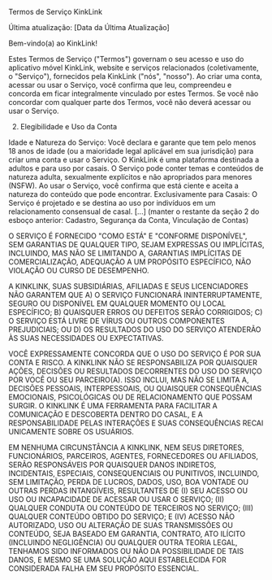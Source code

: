 Termos de Serviço KinkLink

Última atualização: [Data da Última Atualização]

Bem-vindo(a) ao KinkLink!

Estes Termos de Serviço ("Termos") governam o seu acesso e uso do aplicativo móvel KinkLink, website e serviços relacionados (coletivamente, o "Serviço"), fornecidos pela KinkLink ("nós", "nosso"). Ao criar uma conta, acessar ou usar o Serviço, você confirma que leu, compreendeu e concorda em ficar integralmente vinculado por estes Termos. Se você não concordar com qualquer parte dos Termos, você não deverá acessar ou usar o Serviço.

2. Elegibilidade e Uso da Conta

Idade e Natureza do Serviço: Você declara e garante que tem pelo menos 18 anos de idade (ou a maioridade legal aplicável em sua jurisdição) para criar uma conta e usar o Serviço. O KinkLink é uma plataforma destinada a adultos e para uso por casais. O Serviço pode conter temas e conteúdos de natureza adulta, sexualmente explícitos e não apropriados para menores (NSFW). Ao usar o Serviço, você confirma que está ciente e aceita a natureza do conteúdo que pode encontrar.
Exclusivamente para Casais: O Serviço é projetado e se destina ao uso por indivíduos em um relacionamento consensual de casal.
[...] (manter o restante da seção 2 do esboço anterior: Cadastro, Segurança da Conta, Vinculação de Contas)

O SERVIÇO É FORNECIDO "COMO ESTÁ" E "CONFORME DISPONÍVEL", SEM GARANTIAS DE QUALQUER TIPO, SEJAM EXPRESSAS OU IMPLÍCITAS, INCLUINDO, MAS NÃO SE LIMITANDO A, GARANTIAS IMPLÍCITAS DE COMERCIALIZAÇÃO, ADEQUAÇÃO A UM PROPÓSITO ESPECÍFICO, NÃO VIOLAÇÃO OU CURSO DE DESEMPENHO.

A KINKLINK, SUAS SUBSIDIÁRIAS, AFILIADAS E SEUS LICENCIADORES NÃO GARANTEM QUE A) O SERVIÇO FUNCIONARÁ ININTERRUPTAMENTE, SEGURO OU DISPONÍVEL EM QUALQUER MOMENTO OU LOCAL ESPECÍFICO; B) QUAISQUER ERROS OU DEFEITOS SERÃO CORRIGIDOS; C) O SERVIÇO ESTÁ LIVRE DE VÍRUS OU OUTROS COMPONENTES PREJUDICIAIS; OU D) OS RESULTADOS DO USO DO SERVIÇO ATENDERÃO ÀS SUAS NECESSIDADES OU EXPECTATIVAS.

VOCÊ EXPRESSAMENTE CONCORDA QUE O USO DO SERVIÇO É POR SUA CONTA E RISCO. A KINKLINK NÃO SE RESPONSABILIZA POR QUAISQUER AÇÕES, DECISÕES OU RESULTADOS DECORRENTES DO USO DO SERVIÇO POR VOCÊ OU SEU PARCEIRO(A). ISSO INCLUI, MAS NÃO SE LIMITA A, DECISÕES PESSOAIS, INTERPESSOAIS, OU QUAISQUER CONSEQUÊNCIAS EMOCIONAIS, PSICOLÓGICAS OU DE RELACIONAMENTO QUE POSSAM SURGIR. O KINKLINK É UMA FERRAMENTA PARA FACILITAR A COMUNICAÇÃO E DESCOBERTA DENTRO DO CASAL, E A RESPONSABILIDADE PELAS INTERAÇÕES E SUAS CONSEQUÊNCIAS RECAI UNICAMENTE SOBRE OS USUÁRIOS.

EM NENHUMA CIRCUNSTÂNCIA A KINKLINK, NEM SEUS DIRETORES, FUNCIONÁRIOS, PARCEIROS, AGENTES, FORNECEDORES OU AFILIADOS, SERÃO RESPONSÁVEIS POR QUAISQUER DANOS INDIRETOS, INCIDENTAIS, ESPECIAIS, CONSEQUENCIAIS OU PUNITIVOS, INCLUINDO, SEM LIMITAÇÃO, PERDA DE LUCROS, DADOS, USO, BOA VONTADE OU OUTRAS PERDAS INTANGÍVEIS, RESULTANTES DE (I) SEU ACESSO OU USO OU INCAPACIDADE DE ACESSAR OU USAR O SERVIÇO; (II) QUALQUER CONDUTA OU CONTEÚDO DE TERCEIROS NO SERVIÇO; (III) QUALQUER CONTEÚDO OBTIDO DO SERVIÇO; E (IV) ACESSO NÃO AUTORIZADO, USO OU ALTERAÇÃO DE SUAS TRANSMISSÕES OU CONTEÚDO, SEJA BASEADO EM GARANTIA, CONTRATO, ATO ILÍCITO (INCLUINDO NEGLIGÊNCIA) OU QUALQUER OUTRA TEORIA LEGAL, TENHAMOS SIDO INFORMADOS OU NÃO DA POSSIBILIDADE DE TAIS DANOS, E MESMO SE UMA SOLUÇÃO AQUI ESTABELECIDA FOR CONSIDERADA FALHA EM SEU PROPÓSITO ESSENCIAL.